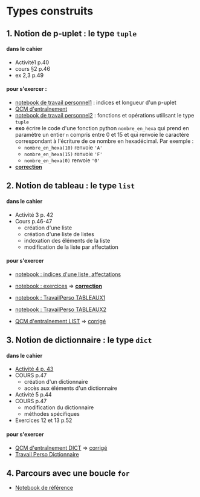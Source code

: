 # Types construits

## 1. Notion de p-uplet : le type `tuple`
#### dans le cahier
- Activité1 p.40
- cours §2 p.46
- ex 2,3 p.49
#### pour s'exercer :
* [notebook de travail personnel1](https://github.com/thfruchart/1nsi/blob/main/S3/tuple_TravailPerso1.ipynb) : indices et longueur d'un p-uplet
* [QCM d'entraînement](https://genumsi.inria.fr/qcm.php?h=b64984d23df65ec07e72acd39227cd50)
* [notebook de travail personnel2](https://github.com/thfruchart/1nsi/blob/main/S3/tuple_TravailPerso2.ipynb) : fonctions et opérations utilisant le type `tuple`
* **exo** écrire le code d'une fonction python `nombre_en_hexa` qui prend en paramètre un entier `n` compris entre 0 et 15 et qui renvoie le caractère correspondant à l'écriture de ce nombre en hexadécimal. Par exemple : 
  *  `nombre_en_hexa(10)` renvoie `'A'`
  *  `nombre_en_hexa(15)` renvoie `'F'`
  *  `nombre_en_hexa(0)` renvoie `'0'`
*  [**correction**](https://github.com/thfruchart/1nsi/blob/main/S3/nombre_en_hexa.py)

## 2. Notion de tableau : le type `list`
#### dans le cahier
- Activité 3 p. 42
- Cours p.46-47
  - création d'une liste
  - création d'une liste de listes
  - indexation des éléments de la liste
  - modification de la liste par affectation
#### pour s'exercer 
* [notebook : indices d'une liste, affectations](https://github.com/thfruchart/1nsi/blob/main/S3/TravailPerso_IndicesListes_Affectation.ipynb)
* [notebook : exercices](https://github.com/thfruchart/1nsi/blob/main/S3/Exercices.ipynb) => **[correction](https://github.com/thfruchart/1nsi/blob/main/S3/Exercices_CORR1.2.3.4.ipynb)**
* [notebook : TravailPerso TABLEAUX1](https://github.com/thfruchart/1nsi/blob/main/S3/TRAVAIL_PERSONNEL_Tableaux1.ipynb)
* [notebook : TravailPerso TABLEAUX2](https://github.com/thfruchart/1nsi/blob/main/S3/TRAVAIL_PERSONNEL_Tableaux2.ipynb)


* [QCM d'entraînement LIST](https://genumsi.inria.fr/qcm.php?h=bb1228ec37442a326e9c5682b62fe8a6) => [corrigé](https://genumsi.inria.fr/qcm-corrige.php?cle=MjM5OzMxNTsxMTU7MTIwOzE0NTsyNDA7Mjc1OzMyNDszMDU7MTczNg==)

## 3. Notion de dictionnaire : le type `dict`
#### dans le cahier
* [Activité 4 p. 43](https://github.com/thfruchart/1nsi/blob/main/S3/Act3p43.md)
* COURS p.47
  * création d'un dictionnaire
  * accès aux éléments d'un dictionnaire
* Activité 5 p.44
* COURS p.47
  * modification du dictionnaire
  * méthodes spécifiques
* Exercices 12 et 13 p.52
#### pour s'exercer
* [QCM d'entraînement DICT](https://genumsi.inria.fr/qcm.php?h=cbb959459c8a953f46ea79e0c939647e) => [corrigé](https://genumsi.inria.fr/qcm-corrige.php?cle=Mjk3OzMzODs2MjY7Nzk2OzEzMzE7MTczNDsyOTg7MzUxOzEzMzg7MTE3NjsxNzM3)
* [Travail Perso Dictionnaire](https://github.com/thfruchart/1nsi/blob/main/S3/TravailPersoDict.ipynb)



## 4. Parcours avec une boucle `for`
* [Notebook de référence](https://github.com/thfruchart/1nsi/blob/main/S3/Parcours_type_construit.ipynb)
